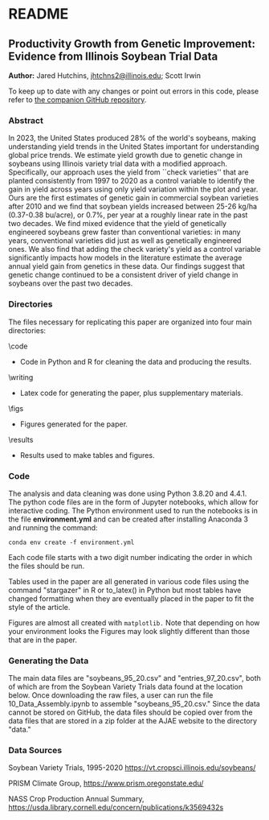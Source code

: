 # README

## Productivity Growth from Genetic Improvement: Evidence from Illinois Soybean Trial Data

**Author:** Jared Hutchins, jhtchns2@illinois.edu; Scott Irwin 

To keep up to date with any changes or point out errors in this code, please refer to [the companion GitHub repository](https://github.com/jphutch/soybeans-progress).

### Abstract

In 2023, the United States produced 28% of the world's soybeans, making understanding yield trends in the United States important for understanding global price trends. We estimate yield growth due to genetic change in soybeans using Illinois variety trial data with a modified approach. Specifically, our approach uses the yield from ``check varieties'' that are planted consistently from 1997 to 2020 as a control variable to identify the gain in yield across years using only yield variation within the plot and year. Ours are the first estimates of genetic gain in commercial soybean varieties after 2010 and we find that soybean yields increased between 25-26 kg/ha (0.37-0.38 bu/acre), or 0.7%, per year at a roughly linear rate in the past two decades. We find mixed evidence that the yield of genetically engineered soybeans grew faster than conventional varieties: in many years, conventional varieties did just as well as genetically engineered ones. We also find that adding the check variety's yield as a control variable significantly impacts how models in the literature estimate the average annual yield gain from genetics in these data. Our findings suggest that genetic change continued to be a consistent driver of yield change in soybeans over the past two decades.

### Directories
The files necessary for replicating this paper are organized into four main directories:

\code

- Code in Python and R for cleaning the data and producing the results.


\writing
- Latex code for generating the paper, plus supplementary materials.


\figs
- Figures generated for the paper.

\results
- Results used to make tables and figures.

### Code
The analysis and data cleaning was done using Python 3.8.20 and 4.4.1. The python code files are in the form of Jupyter notebooks, which allow for interactive coding. The Python environment used to run the notebooks is in the file __environment.yml__ and can be created after installing Anaconda 3 and running the command:

`conda env create -f environment.yml`

Each code file starts with a two digit number indicating the order in which the files should be run.

Tables used in the paper are all generated in various code files using the command "stargazer" in R or to_latex() in Python but most tables have changed formatting when they are eventually placed in the paper to fit the style of the article.

Figures are almost all created with `matplotlib.` Note that depending on how your environment looks the Figures may look slightly different than those that are in the paper.

### Generating the Data
The main data files are "soybeans_95_20.csv" and "entries_97_20.csv", both of which are from the Soybean Variety Trials data found at the location below. Once downloading the raw files, a user can run the file 10_Data_Assembly.ipynb to assemble "soybeans_95_20.csv." Since the data cannot be stored on GitHub, the data files should be copied over from the data files that are stored in a zip folder at the AJAE website to the directory "data."


### Data Sources
Soybean Variety Trials, 1995-2020 https://vt.cropsci.illinois.edu/soybeans/

PRISM Climate Group, https://www.prism.oregonstate.edu/ 

NASS Crop Production Annual Summary, https://usda.library.cornell.edu/concern/publications/k3569432s